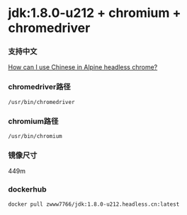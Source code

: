 # jdk:1.8.0-u212 + chromium + chromedriver


### 支持中文
[How can I use Chinese in Alpine headless chrome?
](https://stackoverflow.com/questions/49067625/how-can-i-use-chinese-in-alpine-headless-chrome#comment85210169_49085451)

### chromedriver路径
`/usr/bin/chromedriver`

### chromium路径
`/usr/bin/chromium`

### 镜像尺寸
449m

### dockerhub 
`docker pull zwww7766/jdk:1.8.0-u212.headless.cn:latest`